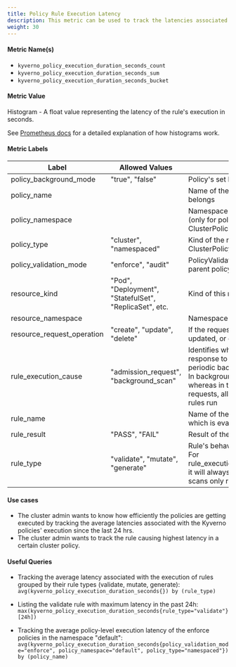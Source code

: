 ```yaml
---
title: Policy Rule Execution Latency
description: This metric can be used to track the latencies associated with the execution/processing of the individual rules whenever they evaluate incoming resource requests or execute background scans. This metric can be further aggregated to present latencies at the policy-level.
weight: 30
---
```


#### Metric Name(s)

* `kyverno_policy_execution_duration_seconds_count`
* `kyverno_policy_execution_duration_seconds_sum`
* `kyverno_policy_execution_duration_seconds_bucket`

#### Metric Value

Histogram - A float value representing the latency of the rule's execution in seconds.

See [Prometheus docs](https://prometheus.io/docs/practices/histograms/) for a detailed explanation of how histograms work.

#### Metric Labels

| Label | Allowed Values | Description |
| --- | --- | --- |
| policy\_background\_mode | "true", "false" | Policy's set background mode |
| policy\_name | | Name of the policy to which the rule belongs |
| policy\_namespace | | Namespace in which this Policy resides (only for policies with kind: Policy), For ClusterPolicies, this field will be "-" |
| policy\_type | "cluster", "namespaced" | Kind of the rule's parent policy. Kind: ClusterPolicy or Kind: Policy |
| policy\_validation\_mode | "enforce", "audit" | PolicyValidationFailure action of the rule's parent policy |
| resource\_kind | "Pod", "Deployment", "StatefulSet", "ReplicaSet", etc. | Kind of this resource |
| resource\_namespace | | Namespace in which this resource lives |
| resource\_request\_operation | "create", "update", "delete" | If the requested resource is being created, updated, or deleted. |
| rule\_execution\_cause | "admission\_request", "background\_scan" | Identifies whether the rule is executing in response to an admission request or a periodic background scan.<br>In background scans, only validate rules whereas in the case of admission requests, all validate/mutate/generate rules run |
| rule\_name | | Name of the rule, in the above policy, which is evaluating in this situation |
| rule\_result | "PASS", "FAIL" | Result of the rule's execution |
| rule\_type | "validate", "mutate", "generate" | Rule's behavior type.<br>For rule\_execution\_cause="background\_scan", it will always be "validate" as background scans only run validate rules |

#### Use cases

* The cluster admin wants to know how efficiently the policies are getting executed by tracking the average latencies associated with the Kyverno policies' execution since the last 24 hrs.
* The cluster admin wants to track the rule causing highest latency in a certain cluster policy.

#### Useful Queries

* Tracking the average latency associated with the execution of rules grouped by their rule types (validate, mutate, generate):<br>
`avg(kyverno_policy_execution_duration_seconds{}) by (rule_type)`

* Listing the validate rule with maximum latency in the past 24h:<br>
`max(kyverno_policy_execution_duration_seconds{rule_type="validate"}[24h])`

* Tracking the average policy-level execution latency of the enforce policies in the namespace "default":<br>
`avg(kyverno_policy_execution_duration_seconds{policy_validation_mode="enforce", policy_namespace="default", policy_type="namespaced"}) by (policy_name)`
